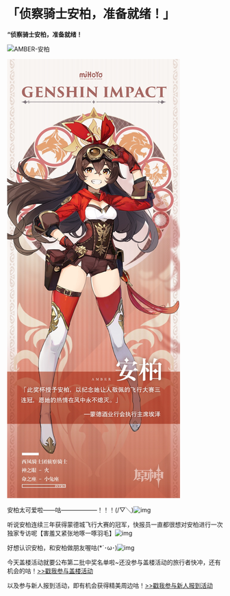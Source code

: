 # 「侦察骑士安柏，准备就绪！」

**“侦察骑士安柏，准备就绪！**

![AMBER-安柏](./../B方形卡/AMBER-安柏.jpg)

![AMBER-安柏](./../C立绘/AMBER-安柏.jpg)

安柏太可爱啦——咕——————！！！(/▽╲)![img](https://img-static.mihoyo.com/communityweb/upload/87d190a924a83a5d7ed40a819e9a10fb.png)

听说安柏连续三年获得蒙德城飞行大赛的冠军，快报员一直都很想对安柏进行一次独家专访呢【害羞又紧张地啄一啄羽毛】![img](https://img-static.mihoyo.com/communityweb/upload/417976a3dacde790f947f8769d85d55c.png)

好想认识安柏，和安柏做朋友喔咕(*´･ω･)![img](https://img-static.mihoyo.com/communityweb/upload/eae93728d054ff260942518c488a39e2.png)

今天盖楼活动就要公布第二批中奖名单啦~还没参与盖楼活动的旅行者快冲，还有机会的咕！[>>戳我参与盖楼活动 ](https://bbs.mihayo.com/ys/article/62295)

以及参与新人报到活动，即有机会获得精美周边咕！[>>戳我参与新人报到活动](https://bbs.mihayo.com/ys/article/58053)